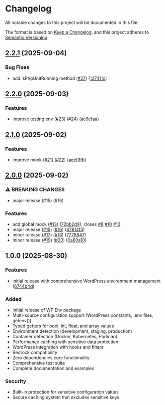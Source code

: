 # Changelog

All notable changes to this project will be documented in this file.

The format is based on [Keep a Changelog](https://keepachangelog.com/en/1.0.0/),
and this project adheres to [Semantic Versioning](https://semver.org/spec/v2.0.0.html).

## [2.2.1](https://github.com/wp-spaghetti/wp-env/compare/v2.2.0...v2.2.1) (2025-09-04)

### Bug Fixes

* add isPhpUnitRunning method ([#27](https://github.com/wp-spaghetti/wp-env/issues/27)) ([127411c](https://github.com/wp-spaghetti/wp-env/commit/127411c1187253fa4796764f93df13f52dcbd120))

## [2.2.0](https://github.com/wp-spaghetti/wp-env/compare/v2.1.0...v2.2.0) (2025-09-03)

### Features

* improve testing env ([#23](https://github.com/wp-spaghetti/wp-env/issues/23)) ([#24](https://github.com/wp-spaghetti/wp-env/issues/24)) ([ac9cfaa](https://github.com/wp-spaghetti/wp-env/commit/ac9cfaa6e3c93c7c9e36fc64ee2109e2349950ae))

## [2.1.0](https://github.com/wp-spaghetti/wp-env/compare/v2.0.0...v2.1.0) (2025-09-02)

### Features

* improve mock ([#21](https://github.com/wp-spaghetti/wp-env/issues/21)) ([#22](https://github.com/wp-spaghetti/wp-env/issues/22)) ([aeef3fb](https://github.com/wp-spaghetti/wp-env/commit/aeef3fb279842a201dbca4cadf91438d638b9ab3))

## [2.0.0](https://github.com/wp-spaghetti/wp-env/compare/v1.0.0...v2.0.0) (2025-09-02)

### ⚠ BREAKING CHANGES

* major release (#15) (#16)

### Features

* add global mock ([#13](https://github.com/wp-spaghetti/wp-env/issues/13)) ([72bb2d9](https://github.com/wp-spaghetti/wp-env/commit/72bb2d9e6d2355ebc8a3fc58c67b05b16a5a4512)), closes [#8](https://github.com/wp-spaghetti/wp-env/issues/8) [#10](https://github.com/wp-spaghetti/wp-env/issues/10) [#12](https://github.com/wp-spaghetti/wp-env/issues/12)
* major release ([#15](https://github.com/wp-spaghetti/wp-env/issues/15)) ([#16](https://github.com/wp-spaghetti/wp-env/issues/16)) ([47814f3](https://github.com/wp-spaghetti/wp-env/commit/47814f313b3655b4fa1f0987249ac89a5e3545ec))
* minor release ([#17](https://github.com/wp-spaghetti/wp-env/issues/17)) ([#18](https://github.com/wp-spaghetti/wp-env/issues/18)) ([7778847](https://github.com/wp-spaghetti/wp-env/commit/77788477894c78376787d34d5c6cc2d3aabb49c3))
* minor release ([#19](https://github.com/wp-spaghetti/wp-env/issues/19)) ([#20](https://github.com/wp-spaghetti/wp-env/issues/20)) ([0a60a10](https://github.com/wp-spaghetti/wp-env/commit/0a60a10d842b777e84336bf1775d63f6db237c8c))

## 1.0.0 (2025-08-30)

### Features

* initial release with comprehensive WordPress environment management ([6744b4d](https://github.com/wp-spaghetti/wp-env/commit/6744b4d5ef18adc1bf1e01dfd7a57aecbd327089))

### Added
- Initial release of WP Env package
- Multi-source configuration support (WordPress constants, .env files, getenv())
- Typed getters for bool, int, float, and array values
- Environment detection (development, staging, production)
- Container detection (Docker, Kubernetes, Podman)
- Performance caching with sensitive data protection
- WordPress integration with hooks and filters
- Bedrock compatibility
- Zero dependencies core functionality
- Comprehensive test suite
- Complete documentation and examples

### Security
- Built-in protection for sensitive configuration values
- Secure caching system that excludes sensitive keys
